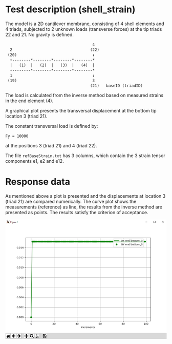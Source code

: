 <!---
  SPDX-FileCopyrightText: 2023 SAP SE

  SPDX-License-Identifier: Apache-2.0

  This file is part of FEDEM - https://openfedem.org
--->

# Test description (shell_strain)

The model is a 2D cantilever membrane,
consisting of 4 shell elements and 4 triads,
subjected to 2 unknown loads (transverse forces) at the tip triads 22 and 21.
No gravity is defined.
```
                                      4
  2                                  (22)
 (20)                                 ↓
  +--------*--------*--------*--------*
  |   (1)  |   (2)  |   (3)  |   (4)  |
  +--------*--------*--------*--------*
  1                                   ↓
 (19)                                 3
                                     (21)   baseID (triadID)
```
The load is calculated from the inverse method based on measured strains
in the end element (4).

A graphical plot presents the transversal displacement at the bottom tip
location 3 (triad 21).

The constant transversal load is defined by:

    Fy = 10000

at the positions 3 (triad 21) and 4 (triad 22).

The file `refBaseStrain.txt` has 3 columns, which contain the 3 strain tensor
components e1, e2 and e12.


# Response data

As mentioned above a plot is presented and the displacements at location 3
(triad 21) are compared numerically.
The curve plot shows the measurements (reference) as line,
the results from the inverse method are presented as points.
The results satisfy the criterion of acceptance.

![Shell strain](shell_strain.PNG "Shell deflection")
